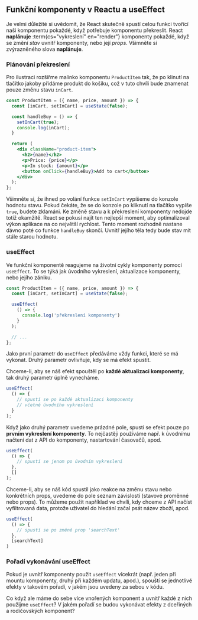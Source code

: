 ## Funkční komponenty v Reactu a useEffect

Je velmi důležité si uvědomit, že React skutečně spustí celou funkci tvořící naši komponentu pokaždé, když potřebuje komponentu překreslit. React **naplánuje** :term{cs="vykreslení" en="render"} komponenty pokaždé, když se změní *stav* uvnitř komponenty, nebo její *props*. Všimněte si zvýrazněného slova **naplánuje**.

### Plánování překreslení

Pro ilustraci rozšiřme malinko komponentu `ProductItem` tak, že po klinutí na tlačítko jakoby přidáme produkt do košíku, což v tuto chvíli bude znamenat pouze změnu stavu `inCart`.

```jsx
const ProductItem = ({ name, price, amount }) => {
  const [inCart, setInCart] = useState(false);

  const handleBuy = () => {
    setInCart(true);
    console.log(inCart);
  }

  return (
    <div className="product-item">
      <h2>{name}</h2>
      <p>Price: {price}</p>
      <p>In stock: {amount}</p>
      <button onClick={handleBuy}>Add to cart</button>
    </div>
  );
};
```

Všimněte si, že ihned po volání funkce `setInCart` vypíšeme do konzole hodnotu stavu. Pokud čekáte, že se do konzole po kliknutí na tlačítko vypíše `true`, budete zklamáni. Ke změně stavu a k překreslení komponenty nedojde totiž okamžitě. React se pokusí najít ten nejlepší moment, aby optimalizoval výkon aplikace na co největší rychlost. Tento moment rozhodně nastane dávno poté co funkce `handleBuy` skončí. Uvnitř jejího těla tedy bude stav mít stále starou hodnotu.

### useEffect

Ve funkční komponentě reagujeme na životní cykly komponenty pomocí `useEffect`. To se týká jak úvodního vykreslení, aktualizace komponenty, nebo jejího zániku.

```jsx
const ProductItem = ({ name, price, amount }) => {
  const [inCart, setInCart] = useState(false);

  useEffect(
    () => {
      console.log('překreslení komponenty')
    }
  );

  // ...
};
```

Jako první parametr do `useEffect` předáváme vždy funkci, které se má vykonat. Druhý parametr ovlivňuje, kdy se má efekt spustit.

Chceme-li, aby se náš efekt spouštěl po **každé aktualizaci komponenty**, tak druhý parametr úplně vynecháme.

```jsx
useEffect(
  () => {
    // spustí se po každé aktualizaci komponenty
    // včetně úvodního vykreslení
  }
);
```

Když jako druhý parametr uvedeme prázdné pole, spustí se efekt pouze po **prvním vykreslení komponenty**. To nejčastěji používáme např. k úvodnímu načtení dat z API do komponenty, nastartování časovačů, apod.

```jsx
useEffect(
  () => {
    // spustí se jenom po úvodním vykreslení
  },
  []
);
```

Chceme-li, aby se náš kód spustil jako reakce na změnu stavu nebo konkrétních props, uvedeme do pole seznam závislostí (stavové proměnné nebo props). To můžeme použít například ve chvíli, kdy chceme z API načíst vyfiltrovaná data, protože uživatel do hledání začal psát název zboží, apod.

```jsx
useEffect(
  () => {
    // spustí se po změně prop 'searchText'
  },
  [searchText]
)
```

### Pořadí vykonávání useEffect

Pokud je uvnitř komponenty použit `useEffect` vícekrát (např. jeden při mountu komponenty, druhý při každém updatu, apod.), spouští se jednotlivé efekty v takovém pořadí, v jakém jsou uvedeny za sebou v kódu.

Co když ale máme do sebe více vnořených komponent a uvnitř každé z nich použijme `useEffect`? V jakém pořadí se budou vykonávat efekty z dceřiných a rodičovských komponent?
